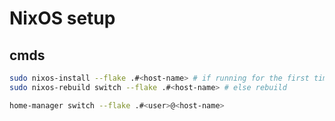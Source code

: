 # NixOS setup

## cmds

```sh
sudo nixos-install --flake .#<host-name> # if running for the first time
sudo nixos-rebuild switch --flake .#<host-name> # else rebuild

home-manager switch --flake .#<user>@<host-name>
```

